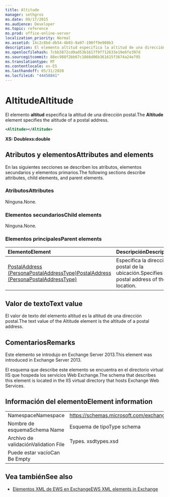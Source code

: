 ```yaml
---
title: Altitude
manager: sethgros
ms.date: 09/17/2015
ms.audience: Developer
ms.topic: reference
ms.prod: office-online-server
localization_priority: Normal
ms.assetid: 14c2c8bd-db54-4b03-9a97-190ff9e908b3
description: El elemento altitud especifica la altitud de una dirección postal.
ms.openlocfilehash: 7cbb3872cd0ad53b1617f9f712633e19e6fe397d
ms.sourcegitcommit: 88ec988f2bb67c1866d06b361615f3674a24e795
ms.translationtype: MT
ms.contentlocale: es-ES
ms.lasthandoff: 05/31/2020
ms.locfileid: "44458841"
---
```

# <a name="altitude"></a><span data-ttu-id="d7bb4-103">Altitude</span><span class="sxs-lookup"><span data-stu-id="d7bb4-103">Altitude</span></span>

<span data-ttu-id="d7bb4-104">El elemento **altitud** especifica la altitud de una dirección postal.</span><span class="sxs-lookup"><span data-stu-id="d7bb4-104">The **Altitude** element specifies the altitude of a postal address.</span></span> 
  
```XML
<Altitude></Altitude>
```

 <span data-ttu-id="d7bb4-105">**XS: Double**</span><span class="sxs-lookup"><span data-stu-id="d7bb4-105">**xs:double**</span></span>
## <a name="attributes-and-elements"></a><span data-ttu-id="d7bb4-106">Atributos y elementos</span><span class="sxs-lookup"><span data-stu-id="d7bb4-106">Attributes and elements</span></span>

<span data-ttu-id="d7bb4-107">En las siguientes secciones se describen los atributos, elementos secundarios y elementos primarios.</span><span class="sxs-lookup"><span data-stu-id="d7bb4-107">The following sections describe attributes, child elements, and parent elements.</span></span>
  
### <a name="attributes"></a><span data-ttu-id="d7bb4-108">Atributos</span><span class="sxs-lookup"><span data-stu-id="d7bb4-108">Attributes</span></span>

<span data-ttu-id="d7bb4-109">Ninguna.</span><span class="sxs-lookup"><span data-stu-id="d7bb4-109">None.</span></span>
  
### <a name="child-elements"></a><span data-ttu-id="d7bb4-110">Elementos secundarios</span><span class="sxs-lookup"><span data-stu-id="d7bb4-110">Child elements</span></span>

<span data-ttu-id="d7bb4-111">Ninguna.</span><span class="sxs-lookup"><span data-stu-id="d7bb4-111">None.</span></span>
  
### <a name="parent-elements"></a><span data-ttu-id="d7bb4-112">Elementos principales</span><span class="sxs-lookup"><span data-stu-id="d7bb4-112">Parent elements</span></span>

|<span data-ttu-id="d7bb4-113">**Elemento**</span><span class="sxs-lookup"><span data-stu-id="d7bb4-113">**Element**</span></span>|<span data-ttu-id="d7bb4-114">**Descripción**</span><span class="sxs-lookup"><span data-stu-id="d7bb4-114">**Description**</span></span>|
|:-----|:-----|
|[<span data-ttu-id="d7bb4-115">PostalAddress (PersonaPostalAddressType)</span><span class="sxs-lookup"><span data-stu-id="d7bb4-115">PostalAddress (PersonaPostalAddressType)</span></span>](postaladdress-personapostaladdresstype.md) <br/> |<span data-ttu-id="d7bb4-116">Especifica la dirección postal de la ubicación.</span><span class="sxs-lookup"><span data-stu-id="d7bb4-116">Specifies the postal address of the location.</span></span>  <br/> |
   
## <a name="text-value"></a><span data-ttu-id="d7bb4-117">Valor de texto</span><span class="sxs-lookup"><span data-stu-id="d7bb4-117">Text value</span></span>

<span data-ttu-id="d7bb4-118">El valor de texto del elemento altitud es la altitud de una dirección postal.</span><span class="sxs-lookup"><span data-stu-id="d7bb4-118">The text value of the Altitude element is the altitude of a postal address.</span></span>
  
## <a name="remarks"></a><span data-ttu-id="d7bb4-119">Comentarios</span><span class="sxs-lookup"><span data-stu-id="d7bb4-119">Remarks</span></span>

<span data-ttu-id="d7bb4-120">Este elemento se introdujo en Exchange Server 2013.</span><span class="sxs-lookup"><span data-stu-id="d7bb4-120">This element was introduced in Exchange Server 2013.</span></span>
  
<span data-ttu-id="d7bb4-121">El esquema que describe este elemento se encuentra en el directorio virtual IIS que hospeda los servicios Web Exchange.</span><span class="sxs-lookup"><span data-stu-id="d7bb4-121">The schema that describes this element is located in the IIS virtual directory that hosts Exchange Web Services.</span></span>
  
## <a name="element-information"></a><span data-ttu-id="d7bb4-122">Información del elemento</span><span class="sxs-lookup"><span data-stu-id="d7bb4-122">Element information</span></span>

|||
|:-----|:-----|
|<span data-ttu-id="d7bb4-123">Namespace</span><span class="sxs-lookup"><span data-stu-id="d7bb4-123">Namespace</span></span>  <br/> |https://schemas.microsoft.com/exchange/services/2006/types  <br/> |
|<span data-ttu-id="d7bb4-124">Nombre de esquema</span><span class="sxs-lookup"><span data-stu-id="d7bb4-124">Schema Name</span></span>  <br/> |<span data-ttu-id="d7bb4-125">Esquema de tipo</span><span class="sxs-lookup"><span data-stu-id="d7bb4-125">Type schema</span></span>  <br/> |
|<span data-ttu-id="d7bb4-126">Archivo de validación</span><span class="sxs-lookup"><span data-stu-id="d7bb4-126">Validation File</span></span>  <br/> |<span data-ttu-id="d7bb4-127">Types. xsd</span><span class="sxs-lookup"><span data-stu-id="d7bb4-127">types.xsd</span></span>  <br/> |
|<span data-ttu-id="d7bb4-128">Puede estar vacío</span><span class="sxs-lookup"><span data-stu-id="d7bb4-128">Can Be Empty</span></span>  <br/> ||
   
## <a name="see-also"></a><span data-ttu-id="d7bb4-129">Vea también</span><span class="sxs-lookup"><span data-stu-id="d7bb4-129">See also</span></span>

- [<span data-ttu-id="d7bb4-130">Elementos XML de EWS en Exchange</span><span class="sxs-lookup"><span data-stu-id="d7bb4-130">EWS XML elements in Exchange</span></span>](ews-xml-elements-in-exchange.md)

